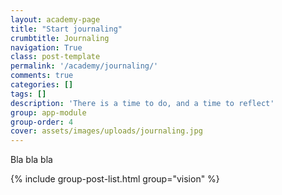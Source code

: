 ```yaml
---
layout: academy-page
title: "Start journaling"
crumbtitle: Journaling
navigation: True
class: post-template
permalink: '/academy/journaling/'
comments: true
categories: []
tags: []
description: 'There is a time to do, and a time to reflect'
group: app-module
group-order: 4
cover: assets/images/uploads/journaling.jpg
---
```


Bla bla bla

<div class='post-feed'>
    {% include group-post-list.html group="vision" %}
</div>